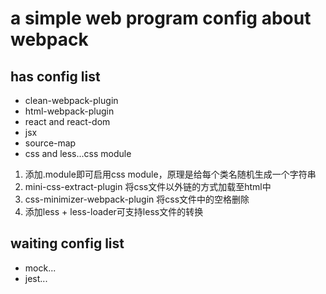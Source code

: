 # a simple web program config about webpack
## has config list
- clean-webpack-plugin
- html-webpack-plugin
- react and react-dom
- jsx
- source-map
- css and less...css module
1. 添加.module即可启用css module，原理是给每个类名随机生成一个字符串
2. mini-css-extract-plugin 将css文件以外链的方式加载至html中
3. css-minimizer-webpack-plugin 将css文件中的空格删除
4. 添加less + less-loader可支持less文件的转换

## waiting config list
- mock...
- jest...